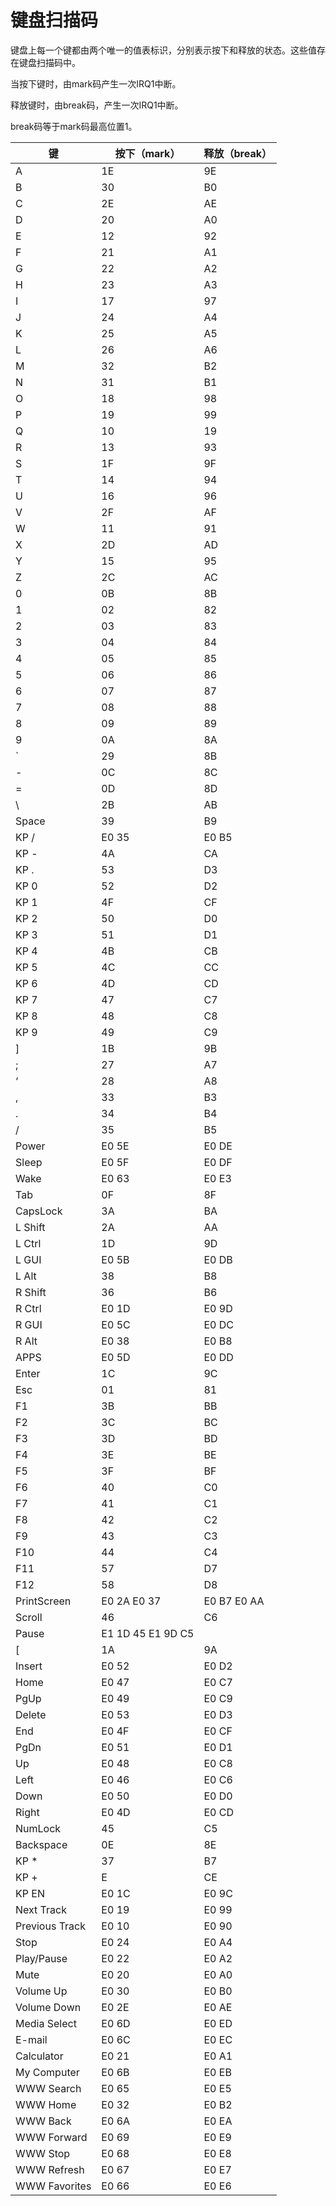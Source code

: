# 键盘扫描码

键盘上每一个键都由两个唯一的值表标识，分别表示按下和释放的状态。这些值存在键盘扫描码中。

当按下键时，由mark码产生一次IRQ1中断。

释放键时，由break码，产生一次IRQ1中断。

break码等于mark码最高位置1。

| 键 | 按下（mark） | 释放（break） |
|---|---|---|
| A | 1E | 9E |
| B | 30 | B0 |
| C | 2E | AE |
| D | 20 | A0 |
| E | 12 | 92 |
| F | 21 | A1 |
| G | 22 | A2 |
| H | 23 | A3 |
| I | 17 | 97 |
| J | 24 | A4 |
| K | 25 | A5 |
| L | 26 | A6 |
| M | 32 | B2 |
| N | 31 | B1 |
| O | 18 | 98 |
| P | 19 | 99 |
| Q | 10 | 19 |
| R | 13 | 93 |
| S | 1F | 9F |
| T | 14 | 94 |
| U | 16 | 96 |
| V | 2F | AF |
| W | 11 | 91 |
| X | 2D | AD |
| Y | 15 | 95 |
| Z | 2C | AC |
| 0 | 0B | 8B |
| 1 | 02 | 82 |
| 2 | 03 | 83 |
| 3 | 04 | 84 |
| 4 | 05 | 85 |
| 5 | 06 | 86 |
| 6 | 07 | 87 |
| 7 | 08 | 88 |
| 8 | 09 | 89 |
| 9 | 0A | 8A |
| ` | 29 | 8B |
| - | 0C | 8C |
| = | 0D | 8D |
| \ | 2B | AB |
| Space | 39 | B9 |
| KP / | E0 35 | E0 B5 |
| KP - | 4A | CA |
| KP . | 53 | D3 |
| KP 0 | 52 | D2 |
| KP 1 | 4F | CF |
| KP 2 | 50 | D0 |
| KP 3 | 51 | D1 |
| KP 4 | 4B | CB |
| KP 5 | 4C | CC |
| KP 6 | 4D | CD |
| KP 7 | 47 | C7 |
| KP 8 | 48 | C8 |
| KP 9 | 49 | C9 |
| ] | 1B | 9B |
| ; | 27 | A7 |
| ‘ | 28 | A8 |
| , | 33 | B3 |
| . | 34 | B4 |
| / | 35 | B5 |
| Power | E0 5E | E0 DE |
| Sleep | E0 5F | E0 DF |
| Wake | E0 63 | E0 E3 |
| Tab | 0F | 8F |
| CapsLock | 3A | BA |
| L Shift | 2A | AA |
| L Ctrl | 1D | 9D |
| L GUI | E0 5B | E0 DB |
| L Alt | 38 | B8 |
| R Shift | 36 | B6 |
| R Ctrl | E0 1D | E0 9D |
| R GUI | E0 5C | E0 DC |
| R Alt | E0 38 | E0 B8 |
| APPS | E0 5D | E0 DD |
| Enter | 1C | 9C |
| Esc | 01 | 81 |
| F1 | 3B | BB |
| F2 | 3C | BC |
| F3 | 3D | BD |
| F4 | 3E | BE |
| F5 | 3F | BF |
| F6 | 40 | C0 |
| F7 | 41 | C1 |
| F8 | 42 | C2 |
| F9 | 43 | C3 |
| F10 | 44 | C4 |
| F11 | 57 | D7 |
| F12 | 58 | D8 |
| PrintScreen | E0 2A E0 37 | E0 B7 E0 AA |
| Scroll | 46 | C6 |
| Pause | E1 1D 45 E1 9D C5 | |
| [ | 1A | 9A |
| Insert | E0 52 | E0 D2 |
| Home | E0 47 | E0 C7 |
| PgUp | E0 49 | E0 C9 |
| Delete | E0 53 | E0 D3 |
| End | E0 4F | E0 CF |
| PgDn | E0 51 | E0 D1 |
| Up | E0 48 | E0 C8 |
| Left | E0 46 | E0 C6 |
| Down | E0 50 | E0 D0 |
| Right | E0 4D | E0 CD |
| NumLock | 45 | C5 |
| Backspace | 0E | 8E |
| KP * | 37 | B7 |
| KP + | E | CE |
| KP EN | E0 1C | E0 9C |
| Next Track | E0 19 | E0 99 |
| Previous Track | E0 10 | E0 90 |
| Stop | E0 24 | E0 A4 |
| Play/Pause | E0 22 | E0 A2 |
| Mute | E0 20 | E0 A0 |
| Volume Up | E0 30 | E0 B0 |
| Volume Down | E0 2E | E0 AE |
| Media Select | E0 6D | E0 ED |
| E-mail | E0 6C | E0 EC |
| Calculator | E0 21 | E0 A1 |
| My Computer | E0 6B | E0 EB |
| WWW Search | E0 65 | E0 E5 |
| WWW Home | E0 32 | E0 B2 |
| WWW Back | E0 6A | E0 EA |
| WWW Forward | E0 69 | E0 E9 |
| WWW Stop | E0 68 | E0 E8 |
| WWW Refresh | E0 67 | E0 E7 |
| WWW Favorites | E0 66 | E0 E6 |